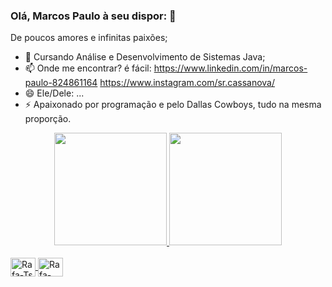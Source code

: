 ### Olá, Marcos Paulo à seu dispor: 👋

De poucos amores e infinitas paixões;

- 🌱 Cursando Análise e Desenvolvimento de Sistemas Java;
- 📫 Onde me encontrar? é fácil: https://www.linkedin.com/in/marcos-paulo-824861164
                                 https://www.instagram.com/sr.cassanova/
- 😄 Ele/Dele: ...
- ⚡ Apaixonado por programação e pelo Dallas Cowboys, tudo na mesma proporção.

<div align="center">
  <a href="https://github.com/Marcos-PCastro">
  <img height="180em" src="https://github-readme-stats.vercel.app/api?username=Marcos-PCastro&show_icons=false&theme=dracula&include_all_commits=true&count_private=true"/>
  <img height="180em" src="https://github-readme-stats.vercel.app/api/top-langs/?username=Marcos-PCastro&layout=compact&langs_count=7&theme=dracula"/>
</div>

</div>
<div style="display: inline_block"><br>
  <i class="devicon-java-plain-wordmark colored"></i>
  <img align="center" alt="Rafa-Ts" height="30" width="40" src="https://cdn.jsdelivr.net/gh/devicons/devicon/icons/java/java-original-wordmark.svg">
  <img align="center" alt="Rafa-React" height="30" width="40" src="https://cdn.jsdelivr.net/gh/devicons/devicon/icons/html5/html5-original-wordmark.svg">
  
 
